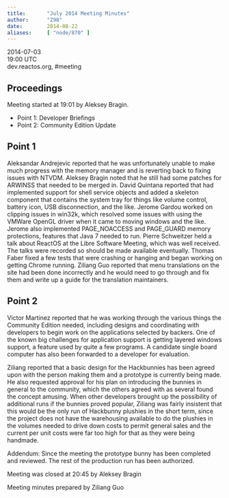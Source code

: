 ```yaml
---
title:       "July 2014 Meeting Minutes"
author:      "Z98"
date:        2014-08-22
aliases:     [ "node/870" ]
---
```


2014-07-03<br />
19:00 UTC<br />
dev.reactos.org, #meeting
<h2>Proceedings</h2>
<p>Meeting started at 19:01 by Aleksey Bragin.</p>
<ul>
	<li>Point 1: Developer Briefings</li>
	<li>Point 2: Community Edition Update</li>
</ul>
<h2>Point 1</h2>
<p>Aleksandar Andrejevic reported that he was unfortunately unable to make much progress with the memory manager and is reverting back to fixing issues with NTVDM. Aleksey Bragin noted that he still had some patches for ARWINSS that needed to be merged in. David Quintana reported that had implemented support for shell service objects and added a skeleton component that contains the system tray for things like volume control, battery icon, USB disconnection, and the like. Jerome Gardou worked on clipping issues in win32k, which resolved some issues with using the VMWare OpenGL driver when it came to moving windows and the like. Jerome also implemented PAGE_NOACCESS and PAGE_GUARD memory protections, features that Java 7 needed to run. Pierre Schweitzer held a talk about ReactOS at the Libre Software <span class="il">Meeting</span>, which was well received. The talks were recorded so should be made available eventually. Thomas Faber fixed a few tests that were crashing or hanging and began working on getting Chrome running. Ziliang Guo reported that menu translations on the site had been done incorrectly and he would need to go through and fix them and write up a guide for the translation maintainers.</p>
<h2>Point 2</h2>
<p>Victor Martinez reported that he was working through the various things the Community Edition needed, including designs and coordinating with developers to begin work on the applications selected by backers. One of the known big challenges for application support is getting layered windows support, a feature used by quite a few programs. A candidate single board computer has also been forwarded to a developer for evaluation.</p>
<p>Ziliang reported that a basic design for the Hackbunnies has been agreed upon with the person making them and a prototype is currently being made. He also requested approval for his plan on introducing the bunnies in general to the community, which the others agreed with as several found the concept amusing. When other developers brought up the possibility of additional runs if the bunnies proved popular, Ziliang was fairly insistent that this would be the only run of Hackbunny plushies in the short term, since the project does not have the warehousing available to do the plushies in the volumes needed to drive down costs to permit general sales and the current per unit costs were far too high for that as they were being handmade.</p>
<p>Addendum: Since the meeting the prototype bunny has been completed and reviewed. The rest of the production run has been authorized.</p>
<p>Meeting was closed at 20:45 by Aleksey Bragin</p>
<p>Meeting minutes prepared by Ziliang Guo</p>

